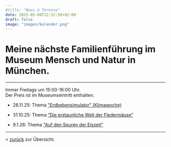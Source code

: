 ```yaml
--- 
#title: "News & Termine"
date: 2025-05-08T22:52:58+02:00
draft: false
image: "images/kalender.png"
---
```


# **Meine nächste Familienführung im Museum Mensch und Natur in München.**  

___

Immer Freitags um 15:00-16:00 Uhr.   
Der Preis ist im Museumseintritt enthalten.   

* 28.11.25: Thema ["Erdbebensimulator" (Klimawoche)](https://mmn-muenchen.snsb.de/familienfuehrungen/)  

* 31.10.25: Thema [“Die erstaunliche Welt der Fledermäuse”](https://mmn-muenchen.snsb.de/familienfuehrungen/)  

* 9.1.26: Thema ["Auf den Spuren der Eiszeit"](https://mmn-muenchen.snsb.de/familienfuehrungen/)   

___

< [zurück](/events/) zur Übersicht.
